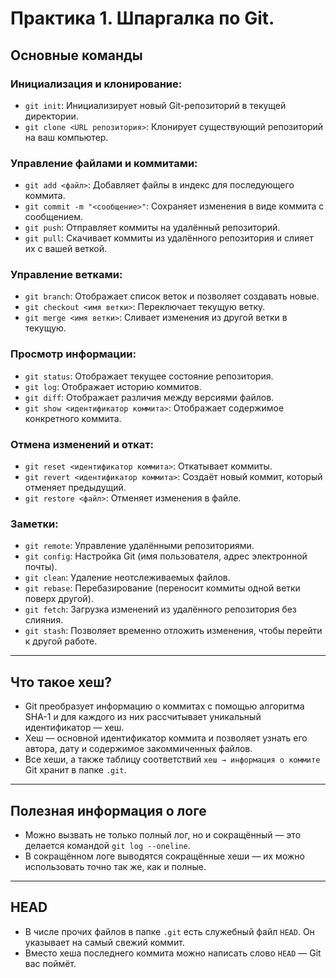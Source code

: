 # Практика 1. Шпаргалка по Git.

## Основные команды

### Инициализация и клонирование:
-   `git init`: Инициализирует новый Git-репозиторий в текущей директории.
-   `git clone <URL репозитория>`: Клонирует существующий репозиторий на ваш компьютер.
    
### Управление файлами и коммитами:
-   `git add <файл>`: Добавляет файлы в индекс для последующего коммита.
-   `git commit -m "<сообщение>"`: Сохраняет изменения в виде коммита с сообщением.
-   `git push`: Отправляет коммиты на удалённый репозиторий.
-   `git pull`: Скачивает коммиты из удалённого репозитория и слияет их с вашей веткой.
    

### Управление ветками:
-   `git branch`: Отображает список веток и позволяет создавать новые.
-   `git checkout <имя ветки>`: Переключает текущую ветку.
-   `git merge <имя ветки>`: Сливает изменения из другой ветки в текущую.
    

### Просмотр информации:
-   `git status`: Отображает текущее состояние репозитория.
-   `git log`: Отображает историю коммитов.
-   `git diff`: Отображает различия между версиями файлов.
-   `git show <идентификатор коммита>`: Отображает содержимое конкретного коммита.
    

### Отмена изменений и откат:

-   `git reset <идентификатор коммита>`: Откатывает коммиты.
-   `git revert <идентификатор коммита>`: Создаёт новый коммит, который отменяет предыдущий.
-   `git restore <файл>`: Отменяет изменения в файле.
    

### Заметки:
-   `git remote`: Управление удалёнными репозиториями.
-   `git config`: Настройка Git (имя пользователя, адрес электронной почты).
-   `git clean`: Удаление неотслеживаемых файлов.
-   `git rebase`: Перебазирование (переносит коммиты одной ветки поверх другой).
-   `git fetch`: Загрузка изменений из удалённого репозитория без слияния.
-   `git stash`: Позволяет временно отложить изменения, чтобы перейти к другой работе.

----
## Что такое хеш?
-   Git преобразует информацию о коммитах с помощью алгоритма SHA-1 и для каждого из них рассчитывает уникальный идентификатор — хеш.
-   Хеш — основной идентификатор коммита и позволяет узнать его автора, дату и содержимое закоммиченных файлов.
-   Все хеши, а также таблицу соответствий `хеш → информация о коммите` Git хранит в папке `.git`.

----
## Полезная информация о логе
-   Можно вызвать не только полный лог, но и сокращённый — это делается командой `git log --oneline`.
-   В сокращённом логе выводятся сокращённые хеши — их можно использовать точно так же, как и полные.

----
## HEAD
-   В числе прочих файлов в папке `.git` есть служебный файл `HEAD`. Он указывает на самый свежий коммит.
-   Вместо хеша последнего коммита можно написать слово `HEAD` — Git вас поймёт.